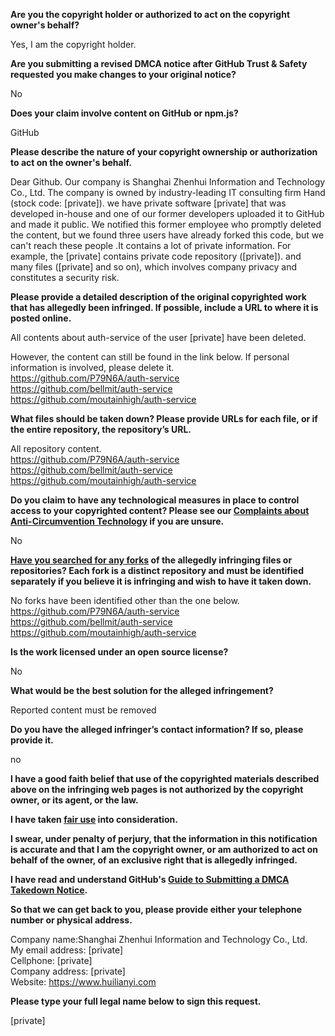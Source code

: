 **Are you the copyright holder or authorized to act on the copyright owner's behalf?**

Yes, I am the copyright holder.

**Are you submitting a revised DMCA notice after GitHub Trust & Safety requested you make changes to your original notice?**

No

**Does your claim involve content on GitHub or npm.js?**

GitHub

**Please describe the nature of your copyright ownership or authorization to act on the owner's behalf.**

Dear Github.
Our company is Shanghai Zhenhui Information and Technology Co., Ltd.
The company is owned by industry-leading IT consulting firm Hand (stock code: [private]).
we have private software [private] that was developed in-house and one of our former developers uploaded it to GitHub and made it public. We notified this former employee who promptly deleted the content, but we found three users have already forked this code, but we can't reach these people .It contains a lot of private information. For example, the [private] contains private code repository ([private]). and many files ([private] and so on), which involves company privacy and constitutes a security risk.

**Please provide a detailed description of the original copyrighted work that has allegedly been infringed. If possible, include a URL to where it is posted online.**

All contents about auth-service of the user [private] have been deleted.

However, the content can still be found in the link below. If personal information is involved, please delete it.  
https://github.com/P79N6A/auth-service  
https://github.com/bellmit/auth-service  
https://github.com/moutainhigh/auth-service

**What files should be taken down? Please provide URLs for each file, or if the entire repository, the repository’s URL.**

All repository content.  
https://github.com/P79N6A/auth-service  
https://github.com/bellmit/auth-service  
https://github.com/moutainhigh/auth-service 

**Do you claim to have any technological measures in place to control access to your copyrighted content? Please see our <a href="https://docs.github.com/articles/guide-to-submitting-a-dmca-takedown-notice#complaints-about-anti-circumvention-technology">Complaints about Anti-Circumvention Technology</a> if you are unsure.**

No

**<a href="https://docs.github.com/articles/dmca-takedown-policy#b-what-about-forks-or-whats-a-fork">Have you searched for any forks</a> of the allegedly infringing files or repositories? Each fork is a distinct repository and must be identified separately if you believe it is infringing and wish to have it taken down.**

No forks have been identified other than the one below.  
https://github.com/P79N6A/auth-service  
https://github.com/bellmit/auth-service  
https://github.com/moutainhigh/auth-service

**Is the work licensed under an open source license?**

No

**What would be the best solution for the alleged infringement?**

Reported content must be removed

**Do you have the alleged infringer’s contact information? If so, please provide it.**

no

**I have a good faith belief that use of the copyrighted materials described above on the infringing web pages is not authorized by the copyright owner, or its agent, or the law.**

**I have taken <a href="https://www.lumendatabase.org/topics/22">fair use</a> into consideration.**

**I swear, under penalty of perjury, that the information in this notification is accurate and that I am the copyright owner, or am authorized to act on behalf of the owner, of an exclusive right that is allegedly infringed.**

**I have read and understand GitHub's <a href="https://docs.github.com/articles/guide-to-submitting-a-dmca-takedown-notice/">Guide to Submitting a DMCA Takedown Notice</a>.**

**So that we can get back to you, please provide either your telephone number or physical address.**

Company name:Shanghai Zhenhui Information and Technology Co., Ltd.  
My email address: [private]  
Cellphone: [private]  
Company address: [private]  
Website: https://www.huilianyi.com

**Please type your full legal name below to sign this request.**

[private]  
